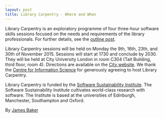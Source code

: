 ```yaml
---
layout: post
title: Library Carpentry - Where and When
---
```


Library Carpentry is an exploratory programme of four three-hour software skills sessions focused on the needs and requirements of the library professionals. For further details, see the [outline post](https://librarycarpentry.github.io/outline/).

Library Carpentry sessions will be held on Monday the 9th, 16th, 23th, and 30th of November 2015. Sessions will start at 1730 and conclude by 2030. They will be held at City University London in room C304 (Tait Building, third floor, room 4). Directions are available on the [City website](http://www.city.ac.uk/visit#9605=1). We thank the [Centre for Information Science](https://www.city.ac.uk/department-library-information-science/centre-for-information-science) for generously agreeing to host Library Carpentry.

Library Carpentry is funded by the [Software Sustainability Institute](http://software.ac.uk/). The Software Sustainability Institute cultivates world-class research with software. The Institute is based at the universities of Edinburgh, Manchester, Southampton and Oxford.

By [James Baker](drjwbaker)